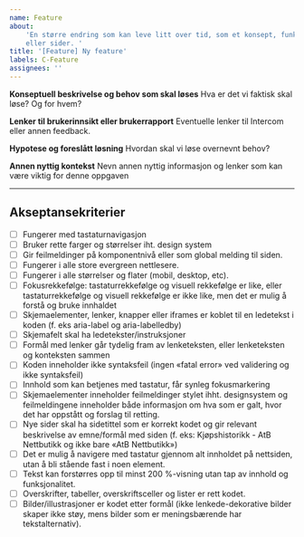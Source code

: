 ```yaml
---
name: Feature
about:
    'En større endring som kan leve litt over tid, som et konsept, funksjonalitet
    eller sider. '
title: '[Feature] Ny feature'
labels: C-Feature
assignees: ''
---
```


**Konseptuell beskrivelse og behov som skal løses**
Hva er det vi faktisk skal løse? Og for hvem?

**Lenker til brukerinnsikt eller brukerrapport**
Eventuelle lenker til Intercom eller annen feedback.

**Hypotese og foreslått løsning**
Hvordan skal vi løse overnevnt behov?

**Annen nyttig kontekst**
Nevn annen nyttig informasjon og lenker som kan være viktig for denne oppgaven

---

## Akseptansekriterier

-   [ ] Fungerer med tastaturnavigasjon
-   [ ] Bruker rette farger og størrelser iht. design system
-   [ ] Gir feilmeldinger på komponentnivå eller som global melding til siden.
-   [ ] Fungerer i alle store evergreen nettlesere.
-   [ ] Fungerer i alle størrelser og flater (mobil, desktop, etc).
-   [ ] Fokusrekkefølge: tastaturrekkefølge og visuell rekkefølge er like, eller tastaturrekkefølge og visuell rekkefølge er ikke like, men det er mulig å forstå og bruke innhaldet
-   [ ] Skjemaelementer, lenker, knapper eller iframes er koblet til en ledetekst i koden (f. eks aria-label og aria-labelledby)
-   [ ] Skjemafelt skal ha ledetekster/instruksjoner
-   [ ] Formål med lenker går tydelig fram av lenketeksten, eller lenketeksten og konteksten sammen
-   [ ] Koden inneholder ikke syntaksfeil (ingen «fatal error» ved validering og ikke syntaksfeil)
-   [ ] Innhold som kan betjenes med tastatur, får synleg fokusmarkering
-   [ ] Skjemaelementer inneholder feilmeldinger stylet ihht. designsystem og feilmeldingene inneholder både informasjon om hva som er galt, hvor det har oppstått og forslag til retting.
-   [ ] Nye sider skal ha sidetittel som er korrekt kodet og gir relevant beskrivelse av emne/formål med siden (f. eks: Kjøpshistorikk - AtB Nettbutikk og ikke bare «AtB Nettbutikk»)
-   [ ] Det er mulig å navigere med tastatur gjennom alt innholdet på nettsiden, utan å bli stående fast i noen element.
-   [ ] Tekst kan forstørres opp til minst 200 %-visning utan tap av innhold og funksjonalitet.
-   [ ] Overskrifter, tabeller, overskriftsceller og lister er rett kodet.
-   [ ] Bilder/illustrasjoner er kodet etter formål (ikke lenkede-dekorative bilder skaper ikke støy, mens bilder som er meningsbærende har tekstalternativ).
